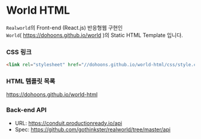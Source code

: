 # World HTML
`Realworld`의 Front-end (React.js) 반응형웹 구현인  
`World`( https://dohoons.github.io/world )의 Static HTML Template 입니다.

### CSS 링크
```html
<link rel="stylesheet" href="//dohoons.github.io/world-html/css/style.css">
```

### HTML 템플릿 목록
https://dohoons.github.io/world-html

### Back-end API
- URL: https://conduit.productionready.io/api
- Spec: https://github.com/gothinkster/realworld/tree/master/api
